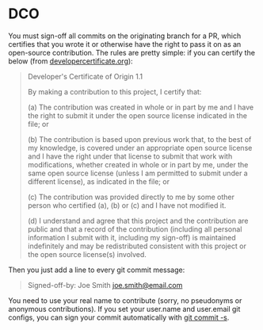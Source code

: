 # DCO

You must sign-off all commits on the originating branch for a PR, which certifies that you wrote it or otherwise have the right to pass it on as an open-source contribution.
The rules are pretty simple: if you can certify the below (from [developercertificate.org](https://developercertificate.org/)):

> Developer's Certificate of Origin 1.1
>
> By making a contribution to this project, I certify that:
>
> (a) The contribution was created in whole or in part by me and I
>     have the right to submit it under the open source license
>     indicated in the file; or
>
> (b) The contribution is based upon previous work that, to the best
>     of my knowledge, is covered under an appropriate open source
>     license and I have the right under that license to submit that
>     work with modifications, whether created in whole or in part
>     by me, under the same open source license (unless I am
>     permitted to submit under a different license), as indicated
>     in the file; or
>
> (c) The contribution was provided directly to me by some other
>     person who certified (a), (b) or (c) and I have not modified
>     it.
>
> (d) I understand and agree that this project and the contribution
>     are public and that a record of the contribution (including all
>     personal information I submit with it, including my sign-off) is
>     maintained indefinitely and may be redistributed consistent with
>     this project or the open source license(s) involved.

Then you just add a line to every git commit message:

> Signed-off-by: Joe Smith <joe.smith@email.com>

You need to use your real name to contribute (sorry, no pseudonyms or anonymous contributions).
If you set your user.name and user.email git configs, you can sign your commit automatically with [git commit -s](https://git-scm.com/docs/git-commit#Documentation/git-commit.txt--s).
